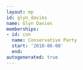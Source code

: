 ```yaml
---
layout: mp
id: glyn_davies
name: Glyn Davies
memberships:
- id: con
  name: Conservative Party
  start: '2010-06-08'
  end: 
autogenerated: true
---
```

